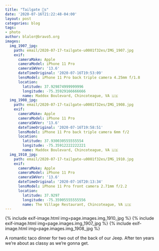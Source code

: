 ```yaml
---
title: "Tailgate 🌮s"
date: '2020-07-16T21:22:48-04:00'
layout: post
categories: blog
tags:
- photo
author: blalor@bravo5.org
images:
  img_1907_jpg:
    path: email/2020-07-17-tailgate-u0001f32es/IMG_1907.jpg
    exif:
      cameraMake: Apple
      cameraModel: iPhone 11 Pro
      cameraSWVer: '13.6'
      dateTimeOriginal: '2020-07-16T19:53:09'
      lensModel: iPhone 11 Pro back triple camera 4.25mm f/1.8
      location:
        latitude: 37.929874999999996
        longitude: -75.35929166666666
        name: Maddox Boulevard, Chincoteague, VA 🇺🇸
  img_1908_jpg:
    path: email/2020-07-17-tailgate-u0001f32es/IMG_1908.jpg
    exif:
      cameraMake: Apple
      cameraModel: iPhone 11 Pro
      cameraSWVer: '13.6'
      dateTimeOriginal: '2020-07-16T19:58:51'
      lensModel: iPhone 11 Pro back triple camera 6mm f/2
      location:
        latitude: 37.930030555555554
        longitude: -75.35912222222221
        name: Maddox Boulevard, Chincoteague, VA 🇺🇸
  img_1910_jpg:
    path: email/2020-07-17-tailgate-u0001f32es/IMG_1910.jpg
    exif:
      cameraMake: Apple
      cameraModel: iPhone 11 Pro
      cameraSWVer: '13.6'
      dateTimeOriginal: '2020-07-16T20:13:34'
      lensModel: iPhone 11 Pro front camera 2.71mm f/2.2
      location:
        latitude: 37.9297
        longitude: -75.35905555555556
        name: The Village Restaurant, Chincoteague, VA 🇺🇸
---
```


{% include exif-image.html img=page.images.img_1910_jpg %}
{% include exif-image.html img=page.images.img_1907_jpg %}
{% include exif-image.html img=page.images.img_1908_jpg %}

A romantic taco dinner for two out of the back of our Jeep. After ten years we’re about as classy as we’re gonna get.




